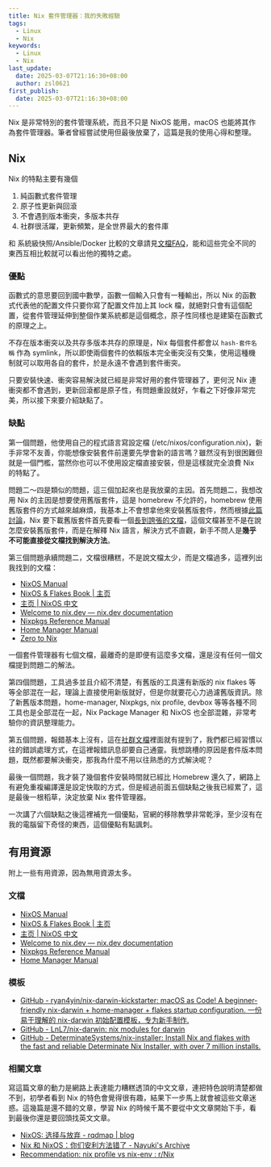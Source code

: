 ```yaml
---
title: Nix 套件管理器：我的失敗經驗
tags:
  - Linux
  - Nix
keywords:
  - Linux
  - Nix
last_update:
  date: 2025-03-07T21:16:30+08:00
  author: zsl0621
first_publish:
  date: 2025-03-07T21:16:30+08:00
---
```


Nix 是非常特別的套件管理系統，而且不只是 NixOS 能用，macOS 也能將其作為套件管理器。筆者曾經嘗試使用但最後放棄了，這篇是我的使用心得和整理。

## Nix

Nix 的特點主要有幾個

1. 純函數式套件管理
2. 原子性更新與回滾
3. 不會遇到版本衝突，多版本共存
4. 社群很活躍，更新頻繁，是全世界最大的套件庫

和 系統級快照/Ansible/Docker 比較的文章請見[文檔FAQ](https://nixos-and-flakes.thiscute.world/zh/faq/)，能和這些完全不同的東西互相比較就可以看出他的獨特之處。

### 優點

函數式的意思要回到國中數學，函數一個輸入只會有一種輸出，所以 Nix 的函數式代表他的配置文件只要你寫了配置文件加上其 lock 檔，就絕對只會有這個配置，從套件管理延伸到整個作業系統都是這個概念，原子性同樣也是建築在函數式的原理之上。

不存在版本衝突以及共存多版本共存的原理是，Nix 每個套件都會以 `hash-套件名稱` 作為 symlink，所以即使兩個套件的依賴版本完全衝突沒有交集，使用這種機制就可以取用各自的套件，於是永遠不會遇到套件衝突。

只要安裝快速、衝突容易解決就已經是非常好用的套件管理器了，更何況 Nix 連衝突都不會遇到，更新回滾都是原子性，有問題重設就好，乍看之下好像非常完美，所以接下來要介紹缺點了。

### 缺點

第一個問題，他使用自己的程式語言寫設定檔 (/etc/nixos/configuration.nix)，新手非常不友善，你能想像安裝套件前還要先學會新的語言嗎？雖然沒有到很困難但就是一個門檻，當然你也可以不使用設定檔直接安裝，但是這樣就完全浪費 Nix 的特點了。

問題二～四是類似的問題，這三個加起來也是我放棄的主因。首先問題二，我想改用 Nix 的主因是想要使用舊版套件，這是 homebrew 不允許的，homebrew 使用舊版套件的方式越來越麻煩，我基本上不會想拿他來安裝舊版套件，然而根據[此篇討論](https://www.reddit.com/r/Nix/comments/1iqtwtj/comment/md36gu6/?context=3)，Nix 要下載舊版套件首先要看一個[長到誇張的文檔](https://nixos.org/manual/nixpkgs/stable/#chap-overrides)，這個文檔甚至不是在說怎麼安裝舊版套件，而是在解釋 Nix 語言，解決方式不直觀，新手不問人是**幾乎不可能直接從文檔找到解決方法**。

第三個問題承續問題二，文檔很糟糕，不是說文檔太少，而是文檔過多，這裡列出我找到的文檔：

- [NixOS Manual](https://nixos.org/manual/nixos/stable/)
- [NixOS & Flakes Book \| 主页](https://nixos-and-flakes.thiscute.world/zh/)
- [主页 \| NixOS 中文](https://nixos-cn.org/)
- [Welcome to nix.dev — nix.dev documentation](https://nix.dev/)
- [Nixpkgs Reference Manual](https://nixos.org/manual/nixpkgs/stable/)
- [Home Manager Manual](https://nix-community.github.io/home-manager)
- [Zero to Nix](https://zero-to-nix.com/)

一個套件管理器有七個文檔，最離奇的是即便有這麼多文檔，還是沒有任何一個文檔提到問題二的解法。

第四個問題，工具過多並且介紹不清楚，有舊版的工具還有新版的 nix flakes 等等全部混在一起，理論上直接使用新版就好，但是你就要花心力過濾舊版資訊。除了新舊版本問題，home-manager, Nixpkgs, nix profile, devbox 等等各種不同工具也是全部混在一起，Nix Package Manager 和 NixOS 也全部混雜，非常考驗你的資訊整理能力。

第五個問題，報錯基本上沒有，這在[社群文檔](https://nixos-and-flakes.thiscute.world/zh/introduction/advantages-and-disadvantages)裡面就有提到了，我們都已經習慣以往的錯誤處理方式，在這裡報錯訊息卻要自己通靈。我想跳槽的原因是套件版本問題，既然都要解決衝突，那我為什麼不用以往熟悉的方式解決呢？

最後一個問題，我才裝了幾個套件安裝時間就已經比 Homebrew 還久了，網路上有避免重複編譯還是設定快取的方式，但是經過前面五個缺點之後我已經累了，這是最後一根稻草，決定放棄 Nix 套件管理器。

一次講了六個缺點之後這裡補充一個優點，官網的移除教學非常乾淨，至少沒有在我的電腦留下奇怪的東西，這個優點有點諷刺。

## 有用資源

附上一些有用資源，因為無用資源太多。

### 文檔

- [NixOS Manual](https://nixos.org/manual/nixos/stable/)
- [NixOS & Flakes Book \| 主页](https://nixos-and-flakes.thiscute.world/zh/)
- [主页 \| NixOS 中文](https://nixos-cn.org/)
- [Welcome to nix.dev — nix.dev documentation](https://nix.dev/)
- [Nixpkgs Reference Manual](https://nixos.org/manual/nixpkgs/stable/)
- [Home Manager Manual](https://nix-community.github.io/home-manager)

### 模板

- [GitHub - ryan4yin/nix-darwin-kickstarter: macOS as Code! A beginner-friendly nix-darwin + home-manager + flakes startup configuration. 一份易于理解的 nix-darwin 初始配置模板，专为新手制作.](https://github.com/ryan4yin/nix-darwin-kickstarter)
- [GitHub - LnL7/nix-darwin: nix modules for darwin](https://github.com/LnL7/nix-darwin)
- [GitHub - DeterminateSystems/nix-installer: Install Nix and flakes with the fast and reliable Determinate Nix Installer, with over 7 million installs.](https://github.com/DeterminateSystems/nix-installer)

### 相關文章

寫這篇文章的動力是網路上表達能力糟糕透頂的中文文章，連把特色說明清楚都做不到，初學者看到 Nix 的特色會覺得很有趣，結果下一步馬上就會被這些文章迷惑。這幾篇是還不錯的文章，學習 Nix 的時候千萬不要從中文文章開始下手，看到最後你還是要回頭找英文文章。

- [NixOS: 选择与放弃 - rqdmap \| blog](https://rqdmap.top/posts/nixos/)
- [Nix 和 NixOS：你们安利方法错了 - Nayuki's Archive](https://nyk.ma/posts/nix-and-nixos/)
- [Recommendation: nix profile vs nix-env : r/Nix](https://www.reddit.com/r/Nix/comments/1buqjau/recommendation_nix_profile_vs_nixenv/)
